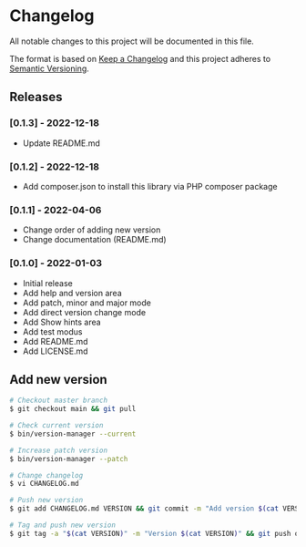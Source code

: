# Changelog

All notable changes to this project will be documented in this file.

The format is based on [Keep a Changelog](http://keepachangelog.com/en/1.0.0/)
and this project adheres to [Semantic Versioning](http://semver.org/spec/v2.0.0.html).

## Releases

### [0.1.3] - 2022-12-18

* Update README.md

### [0.1.2] - 2022-12-18

* Add composer.json to install this library via PHP composer package

### [0.1.1] - 2022-04-06

* Change order of adding new version
* Change documentation (README.md)

### [0.1.0] - 2022-01-03

* Initial release
* Add help and version area
* Add patch, minor and major mode
* Add direct version change mode
* Add Show hints area
* Add test modus
* Add README.md
* Add LICENSE.md

## Add new version

```bash
# Checkout master branch
$ git checkout main && git pull

# Check current version
$ bin/version-manager --current

# Increase patch version
$ bin/version-manager --patch

# Change changelog
$ vi CHANGELOG.md

# Push new version
$ git add CHANGELOG.md VERSION && git commit -m "Add version $(cat VERSION)" && git push

# Tag and push new version
$ git tag -a "$(cat VERSION)" -m "Version $(cat VERSION)" && git push origin "$(cat VERSION)"
```
